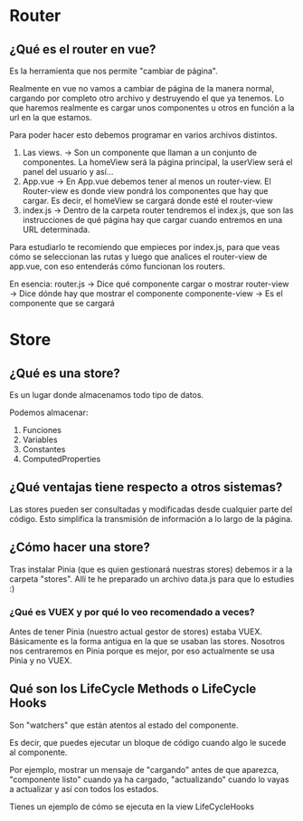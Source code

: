 # Router
## ¿Qué es el router en vue?
Es la herramienta que nos permite "cambiar de página". 

Realmente en vue no vamos a cambiar de página de la manera normal, cargando por completo otro archivo y destruyendo el que ya tenemos. Lo que haremos realmente es cargar unos componentes u otros en función a la url en la que estamos. 

Para poder hacer esto debemos programar en varios archivos distintos. 

1. Las views. -> Son un componente que llaman a un conjunto de componentes. La homeView será la página principal, la userView será el panel del usuario y así...
2. App.vue -> En App.vue debemos tener al menos un router-view. El Router-view es donde view pondrá los componentes que hay que cargar. Es decir, el homeView se cargará donde esté el router-view
3. index.js -> Dentro de la carpeta router tendremos el index.js, que son las instrucciones de qué página hay que cargar cuando entremos en una URL determinada.

Para estudiarlo te recomiendo que empieces por index.js, para que veas cómo se seleccionan las rutas y luego que analices el router-view de app.vue, con eso entenderás cómo funcionan los routers.

En esencia: 
router.js -> Dice qué componente cargar o mostrar
router-view -> Dice dónde hay que mostrar el componente
componente-view -> Es el componente que se cargará

# Store
## ¿Qué es una store?
Es un lugar donde almacenamos todo tipo de datos. 

Podemos almacenar: 
1. Funciones
2. Variables
3. Constantes
4. ComputedProperties

## ¿Qué ventajas tiene respecto a otros sistemas?
Las stores pueden ser consultadas y modificadas desde cualquier parte del código. Esto simplifica la transmisión de información a lo largo de la página.

## ¿Cómo hacer una store?
Tras instalar Pinia (que es quien gestionará nuestras stores) debemos ir a la carpeta "stores". Allí te he preparado un archivo data.js para que lo estudies :)

### ¿Qué es VUEX y por qué lo veo recomendado a veces?
Antes de tener Pinia (nuestro actual gestor de stores) estaba VUEX. Básicamente es la forma antigua en la que se usaban las stores. Nosotros nos centraremos en Pinia porque es mejor, por eso actualmente se usa Pinia y no VUEX.


## Qué son los LifeCycle Methods o LifeCycle Hooks
Son "watchers" que están atentos al estado del componente. 

Es decir, que puedes ejecutar un bloque de código cuando algo le sucede al componente. 

Por ejemplo, mostrar un mensaje de "cargando" antes de que aparezca, "componente listo" cuando ya ha cargado, "actualizando" cuando lo vayas a actualizar y así con todos los estados. 

Tienes un ejemplo de cómo se ejecuta en la view LifeCycleHooks